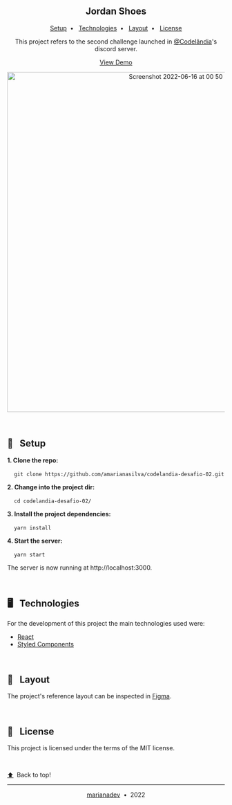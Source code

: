 <h2 align="center">Jordan Shoes</h2>
<p align="center">
  <a href="#-Setup">Setup</a>&nbsp;&nbsp;•&nbsp;&nbsp;
  <a href="#-Technologies">Technologies</a>&nbsp;&nbsp;•&nbsp;&nbsp;
  <a href="#-Layout">Layout</a>&nbsp;&nbsp;•&nbsp;&nbsp;
  <a href="#-License">License</a>
</p>
<p align="center">This project refers to the second challenge launched in <a href="https://discord.gg/wNCWTVuxyz">@Codelândia</a>'s discord server.</p>
<p align="center"><a href="https://codelandia-desafio-02.netlify.app/">View Demo</a></p>
<p align="center">
  <img width="786" alt="Screenshot 2022-06-16 at 00 50 29" src="https://user-images.githubusercontent.com/88731499/173960784-e91abcfd-e157-419f-b081-a1661813dc34.png">
</p>
</br>

## 🚀 &nbsp;&nbsp;Setup

**1. Clone the repo:**

&nbsp;&nbsp;&nbsp;&nbsp;`git clone https://github.com/amarianasilva/codelandia-desafio-02.git`

**2. Change into the project dir:**

&nbsp;&nbsp;&nbsp;&nbsp;`cd codelandia-desafio-02/`

**3. Install the project dependencies:**

&nbsp;&nbsp;&nbsp;&nbsp;`yarn install`

**4. Start the server:**

&nbsp;&nbsp;&nbsp;&nbsp;`yarn start`

The server is now running at http://localhost:3000.

</br>

## 🖥 &nbsp;&nbsp;Technologies

For the development of this project the main technologies used were:

- [React](https://reactjs.org/)
- [Styled Components](https://styled-components.com/)

</br>

## 💅 &nbsp;&nbsp;Layout

The project's reference layout can be inspected in [Figma](https://www.figma.com/file/Yb9IBH56g7T1hdIyZ3BMNO/Desafios---Codel%C3%A2ndia?node-id=1883%3A2).

</br>

## 📝 &nbsp;&nbsp;License

This project is licensed under the terms of the MIT license.

</br>

<p><a href="#Jordan-Shoes">⬆️</a>&nbsp;&nbsp;Back to top!</p>

---

<p align="center"><a href="https://github.com/marianadev">marianadev</a>&nbsp;&nbsp;•&nbsp;&nbsp;2022</p>
